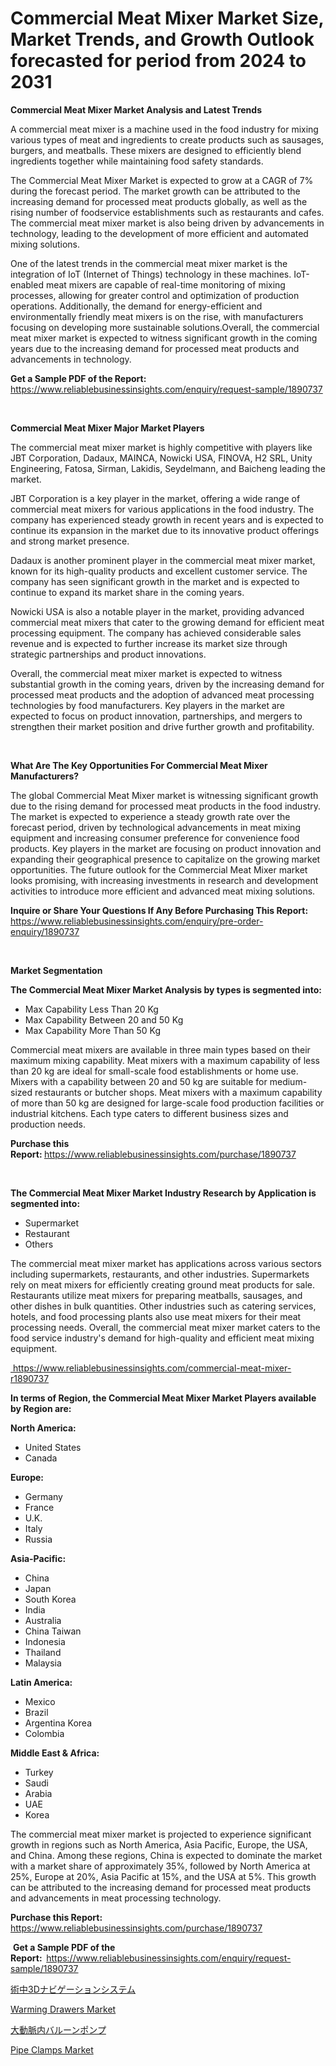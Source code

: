 <p><h1>Commercial Meat Mixer Market Size, Market Trends, and Growth Outlook forecasted for period from 2024 to 2031</h1></p><p><strong>Commercial Meat Mixer Market Analysis and Latest Trends</strong></p>
<p><p>A commercial meat mixer is a machine used in the food industry for mixing various types of meat and ingredients to create products such as sausages, burgers, and meatballs. These mixers are designed to efficiently blend ingredients together while maintaining food safety standards.</p><p>The Commercial Meat Mixer Market is expected to grow at a CAGR of 7% during the forecast period. The market growth can be attributed to the increasing demand for processed meat products globally, as well as the rising number of foodservice establishments such as restaurants and cafes. The commercial meat mixer market is also being driven by advancements in technology, leading to the development of more efficient and automated mixing solutions.</p><p>One of the latest trends in the commercial meat mixer market is the integration of IoT (Internet of Things) technology in these machines. IoT-enabled meat mixers are capable of real-time monitoring of mixing processes, allowing for greater control and optimization of production operations. Additionally, the demand for energy-efficient and environmentally friendly meat mixers is on the rise, with manufacturers focusing on developing more sustainable solutions.Overall, the commercial meat mixer market is expected to witness significant growth in the coming years due to the increasing demand for processed meat products and advancements in technology.</p></p>
<p><strong>Get a Sample PDF of the Report:&nbsp;</strong> <a href="https://www.reliablebusinessinsights.com/enquiry/request-sample/1890737">https://www.reliablebusinessinsights.com/enquiry/request-sample/1890737</a></p>
<p>&nbsp;</p>
<p><strong>Commercial Meat Mixer Major Market Players</strong></p>
<p><p>The commercial meat mixer market is highly competitive with players like JBT Corporation, Dadaux, MAINCA, Nowicki USA, FINOVA, H2 SRL, Unity Engineering, Fatosa, Sirman, Lakidis, Seydelmann, and Baicheng leading the market.</p><p>JBT Corporation is a key player in the market, offering a wide range of commercial meat mixers for various applications in the food industry. The company has experienced steady growth in recent years and is expected to continue its expansion in the market due to its innovative product offerings and strong market presence.</p><p>Dadaux is another prominent player in the commercial meat mixer market, known for its high-quality products and excellent customer service. The company has seen significant growth in the market and is expected to continue to expand its market share in the coming years.</p><p>Nowicki USA is also a notable player in the market, providing advanced commercial meat mixers that cater to the growing demand for efficient meat processing equipment. The company has achieved considerable sales revenue and is expected to further increase its market size through strategic partnerships and product innovations.</p><p>Overall, the commercial meat mixer market is expected to witness substantial growth in the coming years, driven by the increasing demand for processed meat products and the adoption of advanced meat processing technologies by food manufacturers. Key players in the market are expected to focus on product innovation, partnerships, and mergers to strengthen their market position and drive further growth and profitability.</p></p>
<p>&nbsp;</p>
<p><strong>What Are The Key Opportunities For Commercial Meat Mixer Manufacturers?</strong></p>
<p><p>The global Commercial Meat Mixer market is witnessing significant growth due to the rising demand for processed meat products in the food industry. The market is expected to experience a steady growth rate over the forecast period, driven by technological advancements in meat mixing equipment and increasing consumer preference for convenience food products. Key players in the market are focusing on product innovation and expanding their geographical presence to capitalize on the growing market opportunities. The future outlook for the Commercial Meat Mixer market looks promising, with increasing investments in research and development activities to introduce more efficient and advanced meat mixing solutions.</p></p>
<p><strong>Inquire or Share Your Questions If Any Before Purchasing This Report:</strong> <a href="https://www.reliablebusinessinsights.com/enquiry/pre-order-enquiry/1890737">https://www.reliablebusinessinsights.com/enquiry/pre-order-enquiry/1890737</a></p>
<p>&nbsp;</p>
<p><strong>Market Segmentation</strong></p>
<p><strong>The Commercial Meat Mixer Market Analysis by types is segmented into:</strong></p>
<p><ul><li>Max Capability Less Than 20 Kg</li><li>Max Capability Between 20 and 50 Kg</li><li>Max Capability More Than 50 Kg</li></ul></p>
<p><p>Commercial meat mixers are available in three main types based on their maximum mixing capability. Meat mixers with a maximum capability of less than 20 kg are ideal for small-scale food establishments or home use. Mixers with a capability between 20 and 50 kg are suitable for medium-sized restaurants or butcher shops. Meat mixers with a maximum capability of more than 50 kg are designed for large-scale food production facilities or industrial kitchens. Each type caters to different business sizes and production needs.</p></p>
<p><strong>Purchase this Report:&nbsp;</strong><a href="https://www.reliablebusinessinsights.com/purchase/1890737">https://www.reliablebusinessinsights.com/purchase/1890737</a></p>
<p>&nbsp;</p>
<p><strong>The Commercial Meat Mixer Market Industry Research by Application is segmented into:</strong></p>
<p><ul><li>Supermarket</li><li>Restaurant</li><li>Others</li></ul></p>
<p><p>The commercial meat mixer market has applications across various sectors including supermarkets, restaurants, and other industries. Supermarkets rely on meat mixers for efficiently creating ground meat products for sale. Restaurants utilize meat mixers for preparing meatballs, sausages, and other dishes in bulk quantities. Other industries such as catering services, hotels, and food processing plants also use meat mixers for their meat processing needs. Overall, the commercial meat mixer market caters to the food service industry's demand for high-quality and efficient meat mixing equipment.</p></p>
<p><a href="https://www.reliablebusinessinsights.com/commercial-meat-mixer-r1890737">&nbsp;https://www.reliablebusinessinsights.com/commercial-meat-mixer-r1890737</a></p>
<p><strong>In terms of Region, the Commercial Meat Mixer Market Players available by Region are:</strong></p>
<p>
    <p> <strong> North America: </strong>
        <ul>
            <li>United States</li>
            <li>Canada</li>
        </ul>
        </p> 
    <p> <strong> Europe: </strong>
        <ul>
            <li>Germany</li>
            <li>France</li>
            <li>U.K.</li>
            <li>Italy</li>
            <li>Russia</li>
        </ul>
        </p> 
    <p> <strong> Asia-Pacific: </strong>
        <ul>
            <li>China</li>
            <li>Japan</li>
            <li>South Korea</li>
            <li>India</li>
            <li>Australia</li>
            <li>China Taiwan</li>
            <li>Indonesia</li>
            <li>Thailand</li>
            <li>Malaysia</li>
        </ul>
        </p> 
    <p> <strong> Latin America: </strong>
        <ul>
            <li>Mexico</li>
            <li>Brazil</li>
            <li>Argentina Korea</li>
            <li>Colombia</li>
        </ul>
        </p> 
    <p> <strong> Middle East & Africa: </strong>
        <ul>
            <li>Turkey</li>
            <li>Saudi</li>
            <li>Arabia</li>
            <li>UAE</li>
            <li>Korea</li>
        </ul>
    </p>
    </p>
<p><p>The commercial meat mixer market is projected to experience significant growth in regions such as North America, Asia Pacific, Europe, the USA, and China. Among these regions, China is expected to dominate the market with a market share of approximately 35%, followed by North America at 25%, Europe at 20%, Asia Pacific at 15%, and the USA at 5%. This growth can be attributed to the increasing demand for processed meat products and advancements in meat processing technology.</p></p>
<p><strong>Purchase this Report: </strong><a href="https://www.reliablebusinessinsights.com/purchase/1890737">https://www.reliablebusinessinsights.com/purchase/1890737</a></p>
<p>&nbsp;<strong>Get a Sample PDF of the Report:&nbsp;&nbsp;</strong><a href="https://www.reliablebusinessinsights.com/enquiry/request-sample/1890737">https://www.reliablebusinessinsights.com/enquiry/request-sample/1890737</a></p>
<p><strong></strong></p>
<p><p><a href="https://github.com/Fatimaklein1/Market-Research-Report-List-1/blob/main/3608510160735.md">術中3Dナビゲーションシステム</a></p><p><a href="https://github.com/nusratjahan12006/Market-Research-Report-List-1/blob/main/warming-drawers-market.md">Warming Drawers Market</a></p><p><a href="https://github.com/CloydAbbott2023/Market-Research-Report-List-2/blob/main/1976705160734.md">大動脈内バルーンポンプ</a></p><p><a href="https://github.com/alwa8650/Market-Research-Report-List-1/blob/main/pipe-clamps-market.md">Pipe Clamps Market</a></p></p>